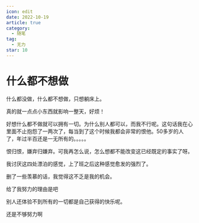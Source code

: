 ```yaml
---
icon: edit
date: 2022-10-19
article: true
category:
  - 随笔
tag:
  - 无力
star: 10
---
```


# 什么都不想做

什么都没做，什么都不想做，只想躺床上。

真的就一点点小东西就影响一整天，好烦！

好想什么都不做就可以拥有一切。为什么别人都可以，而我不行呢。这句话我在心里面不止抱怨了一两次了，每当到了这个时候我都会非常的恨他。50多岁的人了，年过半百还是一无所有的。。。。。

恨归恨，嫌弃归嫌弃。可我再怎么说，怎么想都不能改变这已经既定的事实了呀。

我讨厌这四处漂泊的感觉，上了班之后这种感觉愈发的强烈了。

删了一些羡慕的话，我觉得这不乏是我的机会。

给了我努力的理由是吧

别人还体验不到所有的一切都是自己获得的快乐呢。

还是不够努力啊